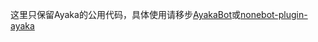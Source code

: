 这里只保留Ayaka的公用代码，具体使用请移步[AyakaBot](https://github.com/bridgeL/ayaka_bot)或[nonebot-plugin-ayaka](https://github.com/bridgeL/nonebot-plugin-ayaka)

